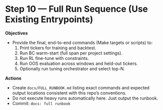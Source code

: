 # Step 10 — Full Run Sequence (Use Existing Entrypoints)

**Objectives**
- Provide the final, end-to-end commands (Make targets or scripts) to:
  1) Print tickers for training and backtest.
  2) Run BC warm-start (full span per project settings).
  3) Run RL fine-tune with constraints.
  4) Run OOS evaluation across windows and held-out tickers.
  5) Optionally run tuning orchestrator and select top-N.

**Actions**
- Create `docs/FULL_RUNBOOK.md` listing exact commands and expected output locations consistent with this repo’s conventions.
- Do not execute heavy runs automatically here. Just output the runbook.
- Commit: `docs: full runbook`

